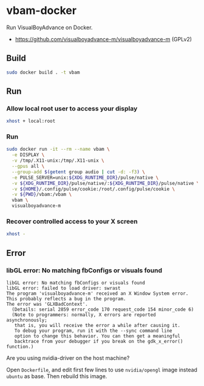 # vbam-docker
Run VisualBoyAdvance on Docker.

- https://github.com/visualboyadvance-m/visualboyadvance-m (GPLv2)

## Build

```sh
sudo docker build . -t vbam
```


## Run

### Allow local root user to access your display
```sh
xhost + local:root
```

### Run
```sh
sudo docker run -it --rm --name vbam \
  -e DISPLAY \
  -v /tmp/.X11-unix:/tmp/.X11-unix \
  --gpus all \
  --group-add $(getent group audio | cut -d: -f3) \
  -e PULSE_SERVER=unix:${XDG_RUNTIME_DIR}/pulse/native \
  -v ${XDG_RUNTIME_DIR}/pulse/native/:${XDG_RUNTIME_DIR}/pulse/native \
  -v ${HOME}/.config/pulse/cookie:/root/.config/pulse/cookie \
  -v ${PWD}/vbam:/vbam \
  vbam \
  visualboyadvance-m
```

### Recover controlled access to your X screen
```sh
xhost -
```

## Error
### libGL error: No matching fbConfigs or visuals found
```
libGL error: No matching fbConfigs or visuals found
libGL error: failed to load driver: swrast
The program 'visualboyadvance-m' received an X Window System error.
This probably reflects a bug in the program.
The error was 'GLXBadContext'.
  (Details: serial 2859 error_code 170 request_code 154 minor_code 6)
  (Note to programmers: normally, X errors are reported asynchronously;
   that is, you will receive the error a while after causing it.
   To debug your program, run it with the --sync command line
   option to change this behavior. You can then get a meaningful
   backtrace from your debugger if you break on the gdk_x_error() function.)
```

Are you using nvidia-driver on the host machine?

Open `Dockerfile`, and edit first few lines to use `nvidia/opengl` image instead `ubuntu` as base.
Then rebuild this image.
